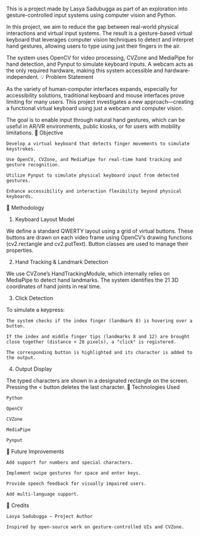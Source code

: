 
This is a project made by Lasya Sadubugga as part of an exploration into gesture-controlled input systems using computer vision and Python.

In this project, we aim to reduce the gap between real-world physical interactions and virtual input systems. The result is a gesture-based virtual keyboard that leverages computer vision techniques to detect and interpret hand gestures, allowing users to type using just their fingers in the air.

The system uses OpenCV for video processing, CVZone and MediaPipe for hand detection, and Pynput to simulate keyboard inputs. A webcam acts as the only required hardware, making this system accessible and hardware-independent.
💡 Problem Statement

As the variety of human-computer interfaces expands, especially for accessibility solutions, traditional keyboard and mouse interfaces prove limiting for many users. This project investigates a new approach—creating a functional virtual keyboard using just a webcam and computer vision.

The goal is to enable input through natural hand gestures, which can be useful in AR/VR environments, public kiosks, or for users with mobility limitations.
🚩 Objective

    Develop a virtual keyboard that detects finger movements to simulate keystrokes.

    Use OpenCV, CVZone, and MediaPipe for real-time hand tracking and gesture recognition.

    Utilize Pynput to simulate physical keyboard input from detected gestures.

    Enhance accessibility and interaction flexibility beyond physical keyboards.

🧠 Methodology
1. Keyboard Layout Model

We define a standard QWERTY layout using a grid of virtual buttons. These buttons are drawn on each video frame using OpenCV’s drawing functions (cv2.rectangle and cv2.putText). Button classes are used to manage their properties.

2. Hand Tracking & Landmark Detection

We use CVZone’s HandTrackingModule, which internally relies on MediaPipe to detect hand landmarks. The system identifies the 21 3D coordinates of hand joints in real time.

3. Click Detection

To simulate a keypress:

    The system checks if the index finger (landmark 8) is hovering over a button.

    If the index and middle finger tips (landmarks 8 and 12) are brought close together (distance < 28 pixels), a "click" is registered.

    The corresponding button is highlighted and its character is added to the output.

4. Output Display

The typed characters are shown in a designated rectangle on the screen. Pressing the < button deletes the last character.
🔧 Technologies Used

    Python

    OpenCV

    CVZone

    MediaPipe

    Pynput


🧩 Future Improvements

    Add support for numbers and special characters.

    Implement swipe gestures for space and enter keys.

    Provide speech feedback for visually impaired users.

    Add multi-language support.

🙌 Credits

    Lasya Sadubugga – Project Author

    Inspired by open-source work on gesture-controlled UIs and CVZone.
